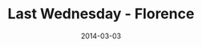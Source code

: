 ---
layout: music 
title: "Last Wednesday - Florence"
series: "Heavyweights 2"
date: 2014-03-03 
description: "Florence"
audio: "http://www.crossroads.net/players/media/hq/022614-lw-florence.mp3"
audio-duration: "28:07"
src: "http://www.crossroads.net/players/media/mediumHz/DefaultVideoImage.jpg"
---